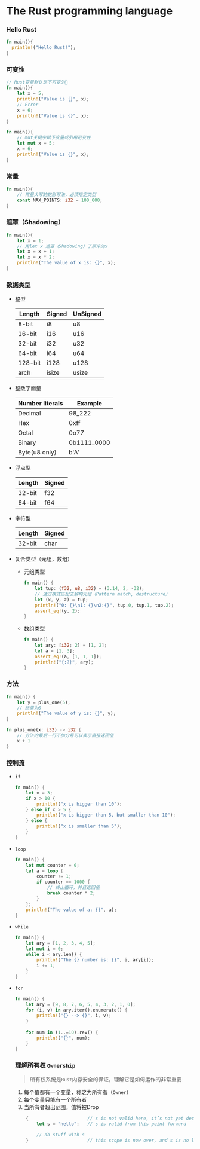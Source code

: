 # The Rust programming language

### Hello Rust

```rust
fn main(){
  println!("Hello Rust!");
}
```



### 可变性

```rust
// Rust变量默认是不可变的🙅
fn main(){
    let x = 5;
    println!("Value is {}", x);
    // Error
    x = 6;
    println!("Value is {}", x);
}

fn main(){
    // mut关键字赋予变量或引用可变性
    let mut x = 5;
    x = 6;
    println!("Value is {}", x);
}
```

### 常量

```rust
fn main(){
    // 常量大写的蛇形写法，必须指定类型
    const MAX_POINTS: i32 = 100_000;
}
```

### 遮罩（Shadowing）

```rust
fn main(){
    let x = 1;
    // 用let x 遮罩（Shadowing）了原来的x
    let x = x + 1;
    let x = x * 2;
    println!("The value of x is: {}", x);
}
```



### 数据类型

- 整型

    | Length  | Signed | UnSigned |
    | ------- | ------ | -------- |
    | 8-bit   | i8     | u8       |
    | 16-bit  | i16    | u16      |
    | 32-bit  | i32    | u32      |
    | 64-bit  | i64    | u64      |
    | 128-bit | i128   | u128     |
    | arch    | isize  | usize    |

- 整数字面量

    | Number literals | Example     |
    | --------------- | ----------- |
    | Decimal         | 98_222      |
    | Hex             | 0xff        |
    | Octal           | 0o77        |
    | Binary          | 0b1111_0000 |
    | Byte(u8 only)   | b'A'        |

- 浮点型

    | Length | Signed |
    | ------ | ------ |
    | 32-bit | f32    |
    | 64-bit | f64    |

- 字符型

    | Length | Signed |
    | ------ | ------ |
    | 32-bit | char   |

- 复合类型（元组，数组）

    - 元组类型

      ```rust
      fn main() {
          let tup: (f32, u8, i32) = (3.14, 2, -32);
          // 通过模式匹配去解构元组（Pattern match, destructure）
          let (x, y, z) = tup;
          println!("0: {}\n1: {}\n2:{}", tup.0, tup.1, tup.2);
          assert_eq!(y, 2);
      }
      ```

      

    - 数组类型

        ```rust
        fn main() {
            let ary: [i32; 2] = [1, 2];
            let a = [1, 3];
            assert_eq!(a, [1, 1, 1]);
            println!("{:?}", ary);
        }
        ```

        

### 方法

```rust
fn main() {
    let y = plus_one(5);
    // 结果为6
    println!("The value of y is: {}", y);
}

fn plus_one(x: i32) -> i32 {
	// 方法的最后一行不加分号可以表示直接返回值
    x + 1
}
```



### 控制流

- `if`

  ```rust
  fn main() {
      let x = 3;
      if x > 10 {
          println!("x is bigger than 10");
      } else if x > 5 {
          println!("x is bigger than 5, but smaller than 10");
      } else {
          println!("x is smaller than 5");
      }
  }
  ```

- `loop`

  ```rust
  fn main() {
      let mut counter = 0;
      let a = loop {
          counter += 1;
          if counter == 1000 {
              // 终止循环，并且返回值
              break counter * 2;
          }
      };
      println!("The value of a: {}", a);
  }
  ```

- `while`

  ```rust
  fn main() {
      let ary = [1, 2, 3, 4, 5];
      let mut i = 0;
      while i < ary.len() {
          println!("The {} number is: {}", i, ary[i]);
          i += 1;
      }
  }
  ```

- `for`

  ```rust
  fn main() {
      let ary = [9, 8, 7, 6, 5, 4, 3, 2, 1, 0];
      for (i, v) in ary.iter().enumerate() {
          println!("{} --> {}", i, v);
      }
      
      for num in (1..=10).rev() {
          println!("{}", num);
      }
  }
  ```

  

  ### 理解所有权 `Ownership`

  > 所有权系统是`Rust`内存安全的保证，理解它是如何运作的非常重要

  1. 每个值都有一个变量，称之为所有者（`Owner`）
  2. 每个变量只能有一个所有者
  3. 当所有者超出范围，值将被Drop

  ```rust
      {                      // s is not valid here, it’s not yet declared
          let s = "hello";   // s is valid from this point forward
  
          // do stuff with s
      }                      // this scope is now over, and s is no longer valid
  ```

  

